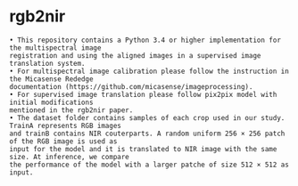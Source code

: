 # rgb2nir

    • This repository contains a Python 3.4 or higher implementation for the multispectral image 
    registration and using the aligned images in a supervised image translation system. 
    • For multispectral image calibration please follow the instruction in the Micasense Rededge
    documentation (https://github.com/micasense/imageprocessing).
    • For supervised image translation please follow pix2pix model with initial modifications 
    mentioned in the rgb2nir paper. 
    • The dataset folder contains samples of each crop used in our study. TrainA represents RGB images
    and trainB contains NIR couterparts. A random uniform 256 × 256 patch of the RGB image is used as 
    input for the model and it is translated to NIR image with the same size. At inference, we compare 
    the performance of the model with a larger patche of size 512 × 512 as input.
